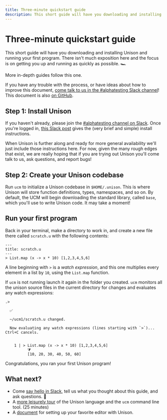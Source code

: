 ```yaml
---
title: Three-minute quickstart guide
description: This short guide will have you downloading and installing Unison and running your first program.
---
```


# Three-minute quickstart guide

This short guide will have you downloading and installing Unison and running your first program. There isn't much exposition here and the focus is on getting you up and running as quickly as possible. 🏎

More in-depth guides follow this one.

If you have any trouble with the process, or have ideas about how to improve this document, [come talk to us in the #alphatesting Slack channel][slack]! This document is also [on GitHub][on-github].

[slack]: /slack
[on-github]: https://github.com/unisonweb/unisonweb-org/blob/master/src/data/docs/quickstart.md
[guide]: /docs/tour
[roadmap]: /docs/roadmap
[editor]: /docs/editor-setup

## Step 1: Install Unison

If you haven't already, please join the [#alphatesting channel on Slack][slack]. Once you're logged in, [this Slack post](https://unisonlanguage.slack.com/files/TLL09QC85/FMT7TDDDY?origin_team=TLL09QC85) gives the (very brief and simple) install instructions.

When Unison is further along and ready for more general availability we'll just include those instructions here. For now, given the many rough edges that exist, we are really hoping that if you are trying out Unison you'll come talk to us, ask questions, and report bugs!

## Step 2: Create your Unison codebase

Run `ucm` to initialize a Unison codebase in `$HOME/.unison`. This is where Unison will store function definitions, types, namespaces, and so on. By default, the UCM will begin downloading the standard library, called `base`, which you'll use to write Unison code. It may take a moment! 

## Run your first program

Back in your terminal, make a directory to work in, and create a new file there called `scratch.u` with the following contents: 

```unison
---
title: scratch.u
---
> List.map (x -> x * 10) [1,2,3,4,5,6]
```

A line beginning with `>` is a _watch expression_, and this one multiplies every element in a list by `10`, using the `List.map` function.

If `ucm` is not running launch it again in the folder you created. `ucm` monitors all the unison source files in the current directory for changes and evaluates any watch expressions:

```unison
.>

  ✅

  ~/ucm1/scratch.u changed.

  Now evaluating any watch expressions (lines starting with `>`)... Ctrl+C cancels.


    1 | > List.map (x -> x * 10) [1,2,3,4,5,6]
          ⧩
          [10, 20, 30, 40, 50, 60]
```

Congratulations, you ran your first Unison program!

## What next?

* Come [say hello in Slack][slack], tell us what you thought about this guide, and ask questions. 👋
* A [more leisurely tour][guide] of the Unison language and the `ucm` command line tool. (25 minutes)
* A [document][editor] for setting up your favorite editor with Unison.
